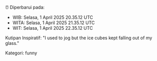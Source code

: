 ⏰ Diperbarui pada:
- WIB: Selasa, 1 April 2025 20.35.12 UTC
- WITA: Selasa, 1 April 2025 21.35.12 UTC
- WIT: Selasa, 1 April 2025 22.35.12 UTC

Kutipan Inspiratif:
"I used to jog but the ice cubes kept falling out of my glass."


Kategori: funny

